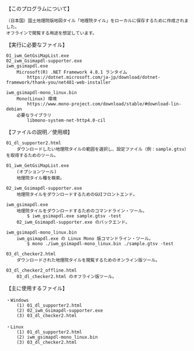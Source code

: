 【このプログラムについて】

	（日本国）国土地理院版地図タイル「地理院タイル」をローカルに保存するために作成されました。
	オフラインで閲覧する用途を想定しています。

【実行に必要なファイル】

	01_iwm_GetGsiMapList.exe
	02_iwm_Gsimapdl-supporter.exe
	iwm_gsimapdl.exe
		Microsoft(R) .NET Framework 4.8.1 ランタイム
			https://dotnet.microsoft.com/ja-jp/download/dotnet-framework/thank-you/net481-web-installer

	iwm_gsimapdl-mono_linux.bin
		Mono(Linux) 環境
			https://www.mono-project.com/download/stable/#download-lin-debian
		必要なライブラリ
			libmono-system-net-http4.0-cil

【ファイルの説明／使用順】

	01_dl_supporter2.html
		ダウンロードしたい地理院タイルの範囲を選択し、設定ファイル（例：sample.gtsv）を取得するためのツール。

	01_iwm_GetGsiMapList.exe
		(オプションツール)
		地理院タイル種を検索。

	02_iwm_Gsimapdl-supporter.exe
		地理院タイルをダウンロードするためのGUIフロントエンド。

	iwm_gsimapdl.exe
		地理院タイルをダウンロードするためのコマンドライン・ツール。
			$ iwm_gsimapdl.exe sample.gtsv -test
		02_iwm_Gsimapdl-supporter.exe のバックエンド。

	iwm_gsimapdl-mono_linux.bin
		iwm_gsimapdl.exe の Linux Mono 版コマンドライン・ツール。
			$ mono ./iwm_gsimapdl-mono_linux.bin ./sample.gtsv -test

	03_dl_checker2.html
		ダウンロードされた地理院タイルを閲覧するためのオンライン版ツール。

	03_dl_checker2_offline.html
		03_dl_checker2.html のオフライン版ツール。

【主に使用するファイル】

	・Windows
		(1) 01_dl_supporter2.html
		(2) 02_iwm_Gsimapdl-supporter.exe
		(3) 03_dl_checker2.html

	・Linux
		(1) 01_dl_supporter2.html
		(2) iwm_gsimapdl-mono_linux.bin
		(3) 03_dl_checker2.html
